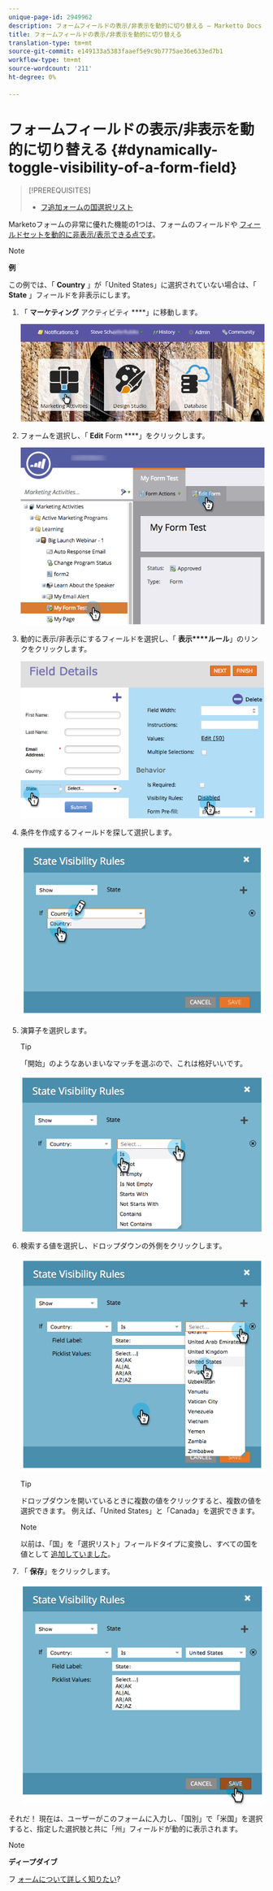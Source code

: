 ```yaml
---
unique-page-id: 2949962
description: フォームフィールドの表示/非表示を動的に切り替える — Marketto Docs — 製品ドキュメント
title: フォームフィールドの表示/非表示を動的に切り替える
translation-type: tm+mt
source-git-commit: e149133a5383faaef5e9c9b7775ae36e633ed7b1
workflow-type: tm+mt
source-wordcount: '211'
ht-degree: 0%

---
```



# フォームフィールドの表示/非表示を動的に切り替える {#dynamically-toggle-visibility-of-a-form-field}

>[!PREREQUISITES]
>
>* [フ追加ォームの国選択リスト](../../../../product-docs/demand-generation/forms/form-actions/add-a-country-picklist-to-your-form.md)

>



Marketoフォームの非常に優れた機能の1つは、フォームのフィールドや [フィールドセットを動的に非表示/表示できる点です](add-a-fieldset-to-a-form.md)。

>[!NOTE]
>
>**例**
>
>この例では、「 **Country** 」が「United States」に選択されていない場合は、「 **State** 」フィールドを非表示にします。

1. 「 **マーケティング** アクティビティ ****」に移動します。

   ![](assets/login-marketing-activities-8.png)

1. フォームを選択し、「 **Edit** Form ****」をクリックします。

   ![](assets/editform-1.png)

1. 動的に表示/非表示にするフィールドを選択し、「 **表示****ルール**」のリンクをクリックします。

   ![](assets/image2014-9-15-15-3a16-3a0.png)

1. 条件を作成するフィールドを探して選択します。

   ![](assets/image2014-9-15-15-3a16-3a12.png)

1. 演算子を選択します。

   >[!TIP]
   >
   >「開始」のようなあいまいなマッチを選ぶので、これは格好いいです。

   ![](assets/image2014-9-15-15-3a16-3a50.png)

1. 検索する値を選択し、ドロップダウンの外側をクリックします。

   ![](assets/image2014-9-15-15-3a17-3a4.png)

   >[!TIP]
   >
   >ドロップダウンを開いているときに複数の値をクリックすると、複数の値を選択できます。 例えば、「United States」と「Canada」を選択できます。

   >[!NOTE]
   >
   >以前は、「国」を「選択リスト」フィールドタイプに変換し、すべての国を値として [追加していました](../../../../product-docs/demand-generation/forms/form-actions/add-a-country-picklist-to-your-form.md)。

1. 「 **保存**」をクリックします。

   ![](assets/image2014-9-15-15-3a18-3a15.png)

それだ！ 現在は、ユーザーがこのフォームに入力し、「国別」で「米国」を選択すると、指定した選択肢と共に「州」フィールドが動的に表示されます。

>[!NOTE]
>
>**ディープダイブ**
>
>フ [ォームについて詳しく知りたい](http://docs.marketo.com/display/docs/forms)?

